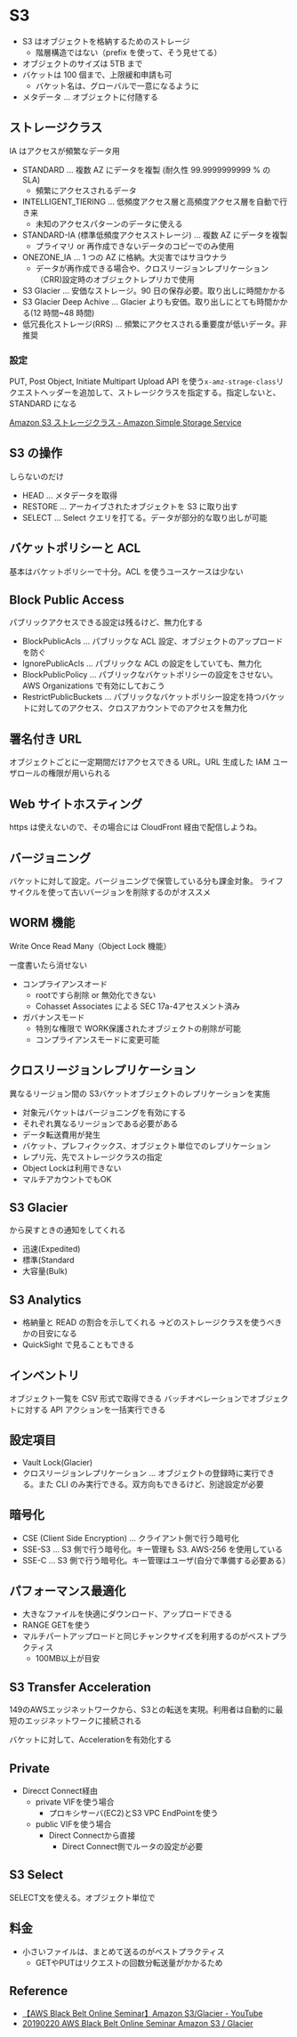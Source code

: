 # S3

- S3 はオブジェクトを格納するためのストレージ
  - 階層構造ではない（prefix を使って、そう見せてる）
- オブジェクトのサイズは 5TB まで
- バケットは 100 個まで、上限緩和申請も可
  - バケット名は、グローバルで一意になるように
- メタデータ ... オブジェクトに付随する

## ストレージクラス

IA はアクセスが頻繁なデータ用

- STANDARD ... 複数 AZ にデータを複製 (耐久性 99.9999999999 % の SLA)
  - 頻繁にアクセスされるデータ
- INTELLIGENT_TIERING ... 低頻度アクセス層と高頻度アクセス層を自動で行き来
  - 未知のアクセスパターンのデータに使える
- STANDARD-IA (標準低頻度アクセスストレージ) ... 複数 AZ にデータを複製
  - プライマリ or 再作成できないデータのコピーでのみ使用
- ONEZONE_IA ... 1 つの AZ に格納。大災害ではサヨウナラ
  - データが再作成できる場合や、クロスリージョンレプリケーション（CRR)設定時のオブジェクトレプリカで使用
- S3 Glacier ... 安価なストレージ。90 日の保存必要。取り出しに時間かかる
- S3 Glacier Deep Achive ... Glacier よりも安価。取り出しにとても時間かかる(12 時間~48 時間)
- 低冗長化ストレージ(RRS) ... 頻繁にアクセスされる重要度が低いデータ。非推奨
### 設定

PUT, Post Object, Initiate Multipart Upload API を使う`x-amz-strage-class`リクエストヘッダーを追加して、ストレージクラスを指定する。指定しないと、STANDARD になる

[Amazon S3 ストレージクラス - Amazon Simple Storage Service](https://docs.aws.amazon.com/ja_jp/AmazonS3/latest/dev/storage-class-intro.html)

## S3 の操作

しらないのだけ

- HEAD ... メタデータを取得
- RESTORE ... アーカイブされたオブジェクトを S3 に取り出す
- SELECT ... Select クエリを打てる。データが部分的な取り出しが可能

## バケットポリシーと ACL

基本はバケットポリシーで十分。ACL を使うユースケースは少ない

## Block Public Access

パブリックアクセスできる設定は残るけど、無力化する

- BlockPublicAcls ... パブリックな ACL 設定、オブジェクトのアップロードを防ぐ
- IgnorePublicAcls ... パブリックな ACL の設定をしていても、無力化
- BlockPublicPolicy ... パブリックなバケットポリシーの設定をさせない。AWS Organizations で有効にしておこう
- RestrictPublicBuckets ... パブリックなバケットポリシー設定を持つバケットに対してのアクセス、クロスアカウントでのアクセスを無力化

## 署名付き URL

オブジェクトごとに一定期間だけアクセスできる URL。URL 生成した IAM ユーザロールの権限が用いられる

## Web サイトホスティング

https は使えないので、その場合には CloudFront 経由で配信しようね。

## バージョニング

バケットに対して設定。バージョニングで保管している分も課金対象。
ライフサイクルを使って古いバージョンを削除するのがオススメ

## WORM 機能

Write Once Read Many（Object Lock 機能）

一度書いたら消せない

- コンプライアンスオード
  - rootですら削除 or 無効化できない
  - Cohasset Associates による SEC 17a-4アセスメント済み
- ガバナンスモード
  - 特別な権限で WORK保護されたオブジェクトの削除が可能
  - コンプライアンスモードに変更可能

## クロスリージョンレプリケーション

異なるリージョン間の S3バケットオブジェクトのレプリケーションを実施

- 対象元バケットはバージョニングを有効にする
- それぞれ異なるリージョンである必要がある
- データ転送費用が発生
- バケット、プレフィクックス、オブジェクト単位でのレプリケーション
- レプリ元、先でストレージクラスの指定
- Object Lockは利用できない
- マルチアカウントでもOK

## S3 Glacier

から戻すときの通知をしてくれる

- 迅速(Expedited)
- 標準(Standard
- 大容量(Bulk)

## S3 Analytics

- 格納量と READ の割合を示してくれる
  ->どのストレージクラスを使うべきかの目安になる
- QuickSight で見ることもできる

## インベントリ

オブジェクト一覧を CSV 形式で取得できる
バッチオペレーションでオブジェクトに対する API アクションを一括実行できる

## 設定項目

- Vault Lock(Glacier)
- クロスリージョンレプリケーション ... オブジェクトの登録時に実行できる。また CLI のみ実行できる。双方向もできるけど、別途設定が必要

## 暗号化

- CSE (Client Side Encryption) ... クライアント側で行う暗号化
- SSE-S3 ... S3 側で行う暗号化。キー管理も S3. AWS-256 を使用している
- SSE-C ... S3 側で行う暗号化。キー管理はユーザ(自分で準備する必要ある）

## パフォーマンス最適化

- 大きなファイルを快適にダウンロード、アップロードできる
- RANGE GETを使う
- マルチパートアップロードと同じチャンクサイズを利用するのがベストプラクティス
  - 100MB以上が目安

## S3 Transfer Acceleration

149のAWSエッジネットワークから、S3との転送を実現。利用者は自動的に最短のエッジネットワークに接続される

バケットに対して、Accelerationを有効化する

## Private

- Direcct Connect経由
  - private VIFを使う場合
    - プロキシサーバ(EC2)とS3 VPC EndPointを使う
  - public VIFを使う場合
    - Direct Connectから直接
      - Direct Connect側でルータの設定が必要

## S3 Select

SELECT文を使える。オブジェクト単位で

## 料金

- 小さいファイルは、まとめて送るのがベストプラクティス
  - GETやPUTはリクエストの回数分転送量がかかるため

## Reference

- [【AWS Black Belt Online Seminar】Amazon S3/Glacier - YouTube](https://www.youtube.com/watch?v=oFG5kMZjKtc&feature=youtu.be)
- [20190220 AWS Black Belt Online Seminar Amazon S3 / Glacier](https://www.slideshare.net/AmazonWebServicesJapan/20190220-aws-black-belt-online-seminar-amazon-s3-glacier)
